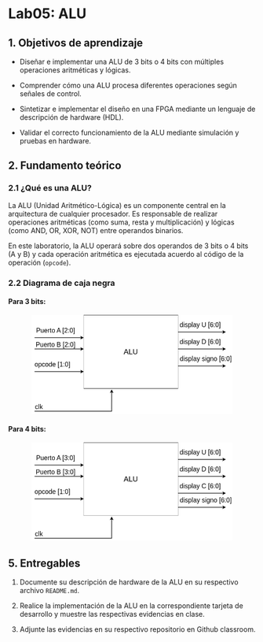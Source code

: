 # Lab05: ALU

## 1. Objetivos de aprendizaje

* Diseñar e implementar una ALU de 3 bits o 4 bits con múltiples operaciones aritméticas y lógicas.

* Comprender cómo una ALU procesa diferentes operaciones según señales de control.

* Sintetizar e implementar el diseño en una FPGA mediante un lenguaje de descripción de hardware (HDL).

* Validar el correcto funcionamiento de la ALU mediante simulación y pruebas en hardware.

## 2. Fundamento teórico
### 2.1 ¿Qué es una ALU?

La ALU (Unidad Aritmético-Lógica) es un componente central en la arquitectura de cualquier procesador. Es responsable de realizar operaciones aritméticas (como suma, resta y multiplicación) y lógicas (como AND, OR, XOR, NOT) entre operandos binarios.

En este laboratorio, la ALU operará sobre dos operandos de 3 bits o 4 bits (A y B) y cada operación aritmética es ejecutada acuerdo al código de la operación (```opcode```).

### 2.2 Diagrama de caja negra

#### Para 3 bits:

 <p align="center">
 <img src="../figs/lab5/3bits.png" alt="alt text" width=410 >
</p>


#### Para 4 bits:

 <p align="center">
 <img src="../figs/lab5/4bits.png" alt="alt text" width=410 >
</p>

## 5. Entregables

1. Documente su descripción de hardware de la ALU en su respectivo archivo ```README.md```.

2. Realice la implementación de la ALU en la correspondiente tarjeta de desarrollo y muestre las respectivas evidencias en clase.

3. Adjunte las evidencias en su respectivo repositorio en Github classroom.
